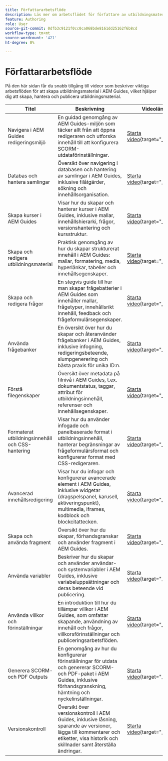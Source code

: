 ```yaml
---
title: Författararbetsflöde
description: Läs mer om arbetsflödet för författare av utbildningsmaterial i Experience Manager Guides.
feature: Authoring
role: User
source-git-commit: 0dfb3c9121f0cc0ca068bde8161dd25162f6b8cd
workflow-type: tm+mt
source-wordcount: '421'
ht-degree: 0%

---
```


# Författararbetsflöde

På den här sidan får du snabb tillgång till videor som beskriver viktiga arbetsflöden för att skapa utbildningsmaterial i AEM Guides, vilket hjälper dig att skapa, hantera och publicera utbildningsmaterial.

| Titel | Beskrivning | Videolänk |
|-------|-------------|------------|
| Navigera i AEM Guides redigeringsmiljö | En guidad genomgång av AEM Guides-miljön som täcker allt från att öppna redigeraren och utforska innehåll till att konfigurera SCORM-utdataförinställningar. | [Starta video](https://video.tv.adobe.com/v/3464836/learning-content-aem-guides){target="_blank"} |
| Databas och hantera samlingar | Översikt över navigering i databasen och hantering av samlingar i AEM Guides, inklusive filåtgärder, sökning och innehållsorganisation. | [Starta video](https://video.tv.adobe.com/v/3464899/aem-guides-learning-content){target="_blank"} |
| Skapa kurser i AEM Guides | Visar hur du skapar och hanterar kurser i AEM Guides, inklusive mallar, innehållshierarki, frågor, versionshantering och kursstruktur. | [Starta video](https://video.tv.adobe.com/v/3464902/aem-guides-learning-content){target="_blank"} |
| Skapa och redigera utbildningsmaterial | Praktisk genomgång av hur du skapar strukturerat innehåll i AEM Guides: mallar, formatering, media, hyperlänkar, tabeller och innehållsegenskaper. | [Starta video](https://video.tv.adobe.com/v/3464900){target="_blank"} |
| Skapa och redigera frågor | En stegvis guide till hur man skapar frågebatterier i AEM Guides som innehåller mallar, frågetyper, innehållsrikt innehåll, feedback och frågeformulärsegenskaper. | [Starta video](https://video.tv.adobe.com/v/3464903/learning-content-aem-guides){target="_blank"} |
| Använda frågebanker | En översikt över hur du skapar och återanvänder frågebanker i AEM Guides, inklusive infogning, redigeringsbeteende, slumpgenerering och bästa praxis för unika ID:n. | [Starta video](https://video.tv.adobe.com/v/3464901/learning-content-aem-guides){target="_blank"} |
| Förstå filegenskaper | Översikt över metadata på filnivå i AEM Guides, t.ex. dokumentstatus, taggar, attribut för utbildningsinnehåll, referenser och innehållsegenskaper. | [Starta video](https://video.tv.adobe.com/v/3464898/aem-guides-learning-content){target="_blank"} |
| Formaterat utbildningsinnehåll och CSS-hantering | Visar hur du använder infogade och panelbaserade format i utbildningsinnehåll, hanterar begränsningar av frågeformulärsformat och konfigurerar format med CSS-redigeraren. | [Starta video](https://video.tv.adobe.com/v/3464895/aem-guides-learning-content){target="_blank"} |
| Avancerad innehållsredigering | Visar hur du infogar och konfigurerar avancerade element i AEM Guides, inklusive widgetar (dragspelspanel, karusell, aktiveringspunkt), multimedia, iframes, kodblock och blockcitattecken. | [Starta video](https://video.tv.adobe.com/v/3464896/aem-guides-learning-content){target="_blank"} |
| Skapa och använda fragment | Översikt över hur du skapar, förhandsgranskar och använder fragment i AEM Guides. | [Starta video](https://video.tv.adobe.com/v/3464897/aem-guides-learning-content){target="_blank"} |
| Använda variabler | Beskriver hur du skapar och använder användar- och systemvariabler i AEM Guides, inklusive variabeluppsättningar och deras beteende vid publicering. | [Starta video](https://video.tv.adobe.com/v/3464893/learning-content-aem-guides){target="_blank"} |
| Använda villkor och förinställningar | En introduktion till hur du tillämpar villkor i AEM Guides, som omfattar skapande, användning av innehåll och frågor, villkorsförinställningar och publiceringsarbetsflöden. | [Starta video](https://video.tv.adobe.com/v/3464894/learning-content-aem-guides){target="_blank"} |
| Generera SCORM- och PDF Outputs | En genomgång av hur du konfigurerar förinställningar för utdata och genererar SCORM- och PDF-paket i AEM Guides, inklusive förhandsgranskning, hämtning och nyckelinställningar. | [Starta video](https://video.tv.adobe.com/v/3464904/aem-guides-learning-content){target="_blank"} |
| Versionskontroll | Översikt över versionskontroll i AEM Guides, inklusive låsning, sparande av versioner, lägga till kommentarer och etiketter, visa historik och skillnader samt återställa ändringar. | [Starta video](https://video.tv.adobe.com/v/3464905/aem-guides-learning-content){target="_blank"} |
